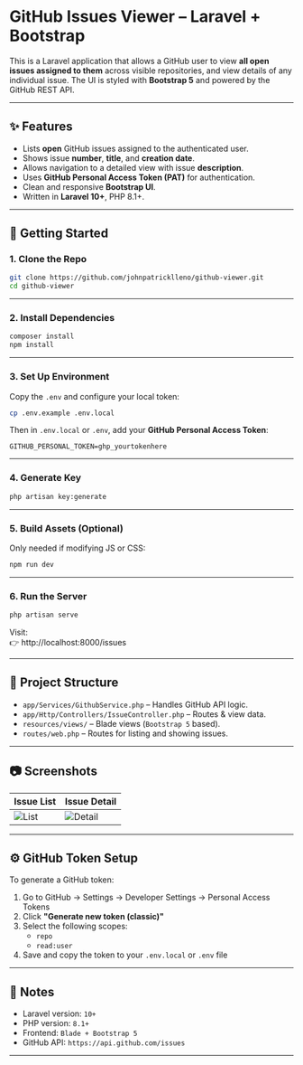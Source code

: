 
# GitHub Issues Viewer – Laravel + Bootstrap

This is a Laravel application that allows a GitHub user to view **all open issues assigned to them** across visible repositories, and view details of any individual issue. The UI is styled with **Bootstrap 5** and powered by the GitHub REST API.

---

## ✨ Features

- Lists **open** GitHub issues assigned to the authenticated user.
- Shows issue **number**, **title**, and **creation date**.
- Allows navigation to a detailed view with issue **description**.
- Uses **GitHub Personal Access Token (PAT)** for authentication.
- Clean and responsive **Bootstrap UI**.
- Written in **Laravel 10+**, PHP 8.1+.

---

## 🚀 Getting Started

### 1. Clone the Repo

```bash
git clone https://github.com/johnpatricklleno/github-viewer.git
cd github-viewer
```

---

### 2. Install Dependencies

```bash
composer install
npm install
```

---

### 3. Set Up Environment

Copy the `.env` and configure your local token:

```bash
cp .env.example .env.local
```

Then in `.env.local` or `.env`, add your **GitHub Personal Access Token**:

```
GITHUB_PERSONAL_TOKEN=ghp_yourtokenhere
```
---

### 4. Generate Key

```bash
php artisan key:generate
```

---

### 5. Build Assets (Optional)

Only needed if modifying JS or CSS:

```bash
npm run dev
```

---

### 6. Run the Server

```bash
php artisan serve
```

Visit:  
👉 http://localhost:8000/issues

---

## 🧱 Project Structure

- `app/Services/GithubService.php` – Handles GitHub API logic.
- `app/Http/Controllers/IssueController.php` – Routes & view data.
- `resources/views/` – Blade views (`Bootstrap 5` based).
- `routes/web.php` – Routes for listing and showing issues.

---

## 📷 Screenshots

| Issue List | Issue Detail |
|------------|--------------|
| ![List](screenshots/list.png) | ![Detail](screenshots/detail.png) |

---

## ⚙️ GitHub Token Setup

To generate a GitHub token:
1. Go to GitHub → Settings → Developer Settings → Personal Access Tokens
2. Click **"Generate new token (classic)"**
3. Select the following scopes:
   - `repo`
   - `read:user`
4. Save and copy the token to your `.env.local` or `.env` file
---

## 🧠 Notes

- Laravel version: `10+`
- PHP version: `8.1+`
- Frontend: `Blade + Bootstrap 5`
- GitHub API: `https://api.github.com/issues`

---
